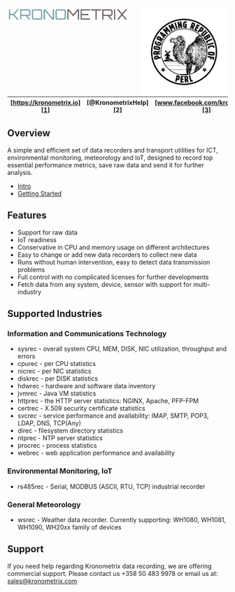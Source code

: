 <img src="https://github.com/kronometrix/recording/blob/master/docs/img/k-logo.png" align="left" height="35" width="275" />
<img src="https://github.com/kronometrix/recording/blob/master/docs/img/perl_logo.png" align="right" />
<br/>

| [https://kronometrix.io][1] | [@KronometrixHelp][2] | [www.facebook.com/kronometrix][3] |
| ----------------------- | ------------- | --------------------- |

## Overview

A simple and efficient set of data recorders and transport utilities for ICT, 
environmental monitoring, meteorology and IoT, designed to record top essential 
performance metrics, save raw data and send it for further analysis.

* [Intro](docs/intro.md)
* [Getting Started](docs/start.md)

## Features

* Support for raw data
* IoT readiness
* Conservative in CPU and memory usage on different architectures 
* Easy to change or add new data recorders to collect new data 
* Runs without human intervention, easy to detect data transmission problems
* Full control with no complicated licenses for further developments 
* Fetch data from any system, device, sensor with support for multi-industry

## Supported Industries

### Information and Communications Technology

 * sysrec - overall system CPU, MEM, DISK, NIC utilization, throughput and errors
 * cpurec - per CPU statistics
 * nicrec - per NIC statistics
 * diskrec - per DISK statistics
 * hdwrec - hardware and software data inventory
 * jvmrec - Java VM statistics
 * httprec - the HTTP server statistics: NGINX, Apache, PFP-FPM
 * certrec - X.509 security certificate statistics
 * svcrec - service performance and availability: IMAP, SMTP, POP3, LDAP, DNS, TCP(Any)
 * direc - filesystem directory statistics 
 * ntprec - NTP server statistics
 * procrec - process statistics
 * webrec - web application performance and availability

### Environmental Monitoring, IoT

 * rs485rec - Serial, MODBUS (ASCII, RTU, TCP) industrial recorder
 

### General Meteorology

 * wsrec - Weather data recorder. Currently supporting: WH1080, WH1081, WH1090, WH20xx family of devices
  

## Support

If you need help regarding Kronometrix data recording, we are offering commercial support. 
Please contact us +358 50 483 9978 or email us at: sales@kronometrix.com
  
